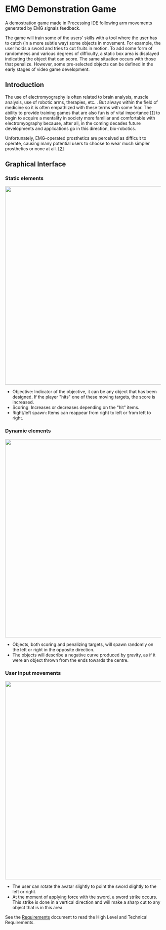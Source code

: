 # EMG Demonstration Game
A demostration game made in Processing IDE following arm movements generated by EMG signals feedback.

The game will train some of the users' skills with a tool where the user has to catch (in a more subtle way) some objects in movement. 
For example, the user holds a sword and tries to cut fruits in motion.
To add some form of randomness and various degrees of difficulty, a static box area is displayed indicating the object that can score. 
The same situation occurs with those that penalize. However, some pre-selected objects can be defined in the early stages of video game development.

## Introduction

The use of electromyography is often related to brain analysis, muscle analysis, use of robotic arms, therapies, etc. . But always within the field of medicine so it is often empathized with these terms with some fear. The ability to provide training games that are also fun is of vital importance [[1]](https://doi.org/10.1007/s40869-018-0060-0) to begin to acquire a mentality in society more familiar and comfortable with electromyography because, after all, in the coming decades future developments and applications go in this direction, bio-robotics.

Unfortunately, EMG-operated prosthetics are perceived as difficult to operate, causing many potential users to choose to wear much simpler prosthetics or none at all. [[2]](https://www.ncbi.nlm.nih.gov/pubmed/17979010)

## Graphical Interface
### Static elements
<p align="center">
    <img src="https://i.gyazo.com/b654d5a91383090c8f6ebdaa81160c8b.png" width="640">
</p>

* Objective: Indicator of the objective, it can be any object that has been designed. If the player "hits" one of these moving targets, the score is increased.
* Scoring: Increases or decreases depending on the "hit" items.
* Right/left spawn: Items can reappear from right to left or from left to right.

### Dynamic elements
<p align="center">
    <img src="https://i.gyazo.com/c84ecb4c33ea65a713d7560818d7534c.png" width="640">
</p>

* Objects, both scoring and penalizing targets, will spawn randomly on the left or right in the opposite direction.
* The objects will describe a negative curve produced by gravity, as if it were an object thrown from the ends towards the centre.

### User input movements
<p align="center">
    <img src="https://i.gyazo.com/771b3ad129ea9d007ea4e43791b222d9.png" width="640">
</p>

* The user can rotate the avatar slightly to point the sword slightly to the left or right.
* At the moment of applying force with the sword, a sword strike occurs. This strike is done in a vertical direction and will make a sharp cut to any object that is in this area.

See the [Requirements](https://github.com/Mickyleitor/ElectroDuck_Processing/blob/master/Requirements.md) document to read the High Level and Technical Requirements.
